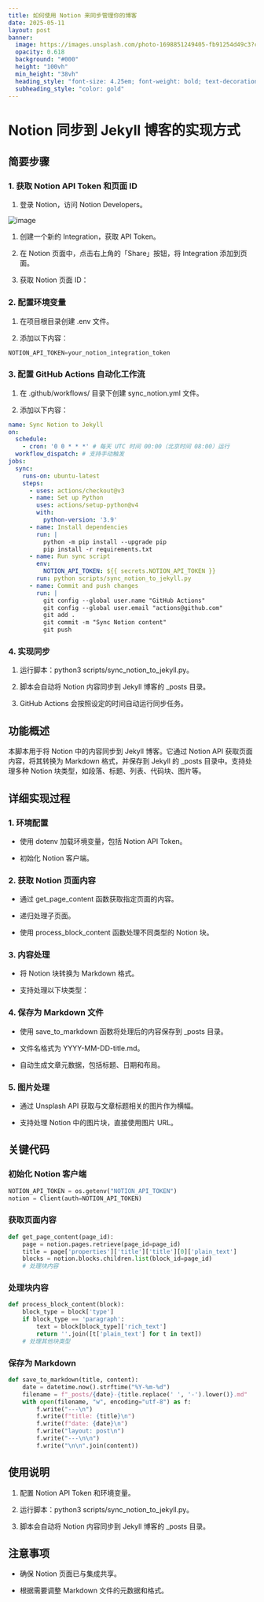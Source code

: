 ```yaml
---
title: 如何使用 Notion 来同步管理你的博客
date: 2025-05-11
layout: post
banner:
  image: https://images.unsplash.com/photo-1698851249405-fb91254d49c3?crop=entropy&cs=tinysrgb&fit=max&fm=jpg&ixid=M3w2OTIwMzJ8MHwxfHJhbmRvbXx8fHx8fHx8fDE3NDY5MzMzMjd8&ixlib=rb-4.1.0&q=80&w=1080
  opacity: 0.618
  background: "#000"
  height: "100vh"
  min_height: "38vh"
  heading_style: "font-size: 4.25em; font-weight: bold; text-decoration: underline"
  subheading_style: "color: gold"
---
```


# Notion 同步到 Jekyll 博客的实现方式

## 简要步骤

### 1. 获取 Notion API Token 和页面 ID

1. 登录 Notion，访问 Notion Developers。

![image](https://prod-files-secure.s3.us-west-2.amazonaws.com/a7a0cc5a-89b9-4cda-8686-1fba0ca52f40/d19c1afe-dea5-4312-9333-786b0ba83054/image.png?X-Amz-Algorithm=AWS4-HMAC-SHA256&X-Amz-Content-Sha256=UNSIGNED-PAYLOAD&X-Amz-Credential=ASIAZI2LB466VYCCCNBY%2F20250511%2Fus-west-2%2Fs3%2Faws4_request&X-Amz-Date=20250511T031527Z&X-Amz-Expires=3600&X-Amz-Security-Token=IQoJb3JpZ2luX2VjEAsaCXVzLXdlc3QtMiJHMEUCIQDCiFA6Wgu7jvwAjewzp1sp17JQFRhJUTnfbq0IUZrRhQIgAlf4%2Bv3r8ShPVOVKT3bv93w5dzS0kuMM%2BMaGfwc46ckqiAQItP%2F%2F%2F%2F%2F%2F%2F%2F%2F%2FARAAGgw2Mzc0MjMxODM4MDUiDAV8rmH6ekyfyZ0HISrcA7c0jnCoxCKKnMw0C%2FXo4aUbe0c%2FsA8IqajwdT8sDWDRcNKQOvRswg0camXbk7rLKaYtJYxfZhmSR9TxU2r878rvlCMJA0SZRT7uP98mKkyelsMHBQOTDd9Nn%2BRdnxPfVlp8s0EGrhpVY%2FxhrcV%2FvaenGXDh9XTrGOLp6d1cIppk8v5lhLo34S3c6gYQz9e26tcSgEuWNUkhEhbVJqZfSjeXAU0WZEWSGhZHYuG3DDJIAXXF7anlRa8rdcjxOXTZSoNVOHBBQByPMJ8FHIfwi1ryn9FcVo%2FaXLP5ddJwvnYJGrb1ubBtqFbOqyqtiR52%2FcPJZS2pf2cAbmnMnj0G0xPb2xtqsVcYLuD08nfNqITWCntSPBK13QaRflgrO5MTKGteowTmBm81xixlBSekBrBHx1SW8RhoMjbYHkmV7AQLX5DWRP02ZiL%2BzaxH20HLYqu%2FwWvKzZ9qI%2BrcPd4L6YQXHNVz8TbZVtaraG2jUh%2FYIzJfuQ4JlRZqyxONygN8TsY58tLB%2F3CxmK9ouQnkajN05cVhk7ZIEYT7En7ZTELQ9auT8K644MpYzmlfYF3T6YDd8pmMUhqaJMdGzjCeNOiCWdHHKaUTDi64wJCsU4MQV8l9u01FFlUM3GiQMKyegMEGOqUBgt64TzEH5sxOuGbUhRu%2BRKII07stfL9bsf%2BwcsCHfBBh06diKq6KvK6YuDMbR7pYd1sCSnCFfjt%2Fi0%2BYYkyg5lgpr%2BdJjyjBsS%2BXuZtIH6NhaAvKYwaaAQxE%2F1NiuZB1%2Fsv4T98P5xRih8kAmTwGodi4t8NGzunKhFShg%2BZ9QOMfC%2FcoLZLEaLtAa8ASX8dK3%2BqvQVZa%2FAYb4i68cmzploLZ4u8J&X-Amz-Signature=7fd41803a5e1419c4cb9fe5615e8f86875054361e8f46a1ccbc87e4051e5f37e&X-Amz-SignedHeaders=host&x-id=GetObject)

1. 创建一个新的 Integration，获取 API Token。

1. 在 Notion 页面中，点击右上角的「Share」按钮，将 Integration 添加到页面。

1. 获取 Notion 页面 ID：


### 2. 配置环境变量

1. 在项目根目录创建 .env 文件。

1. 添加以下内容：

```javascript
NOTION_API_TOKEN=your_notion_integration_token
```

### 3. 配置 GitHub Actions 自动化工作流

1. 在 .github/workflows/ 目录下创建 sync_notion.yml 文件。

1. 添加以下内容：

```yaml
name: Sync Notion to Jekyll
on:
  schedule:
    - cron: '0 0 * * *' # 每天 UTC 时间 00:00（北京时间 08:00）运行
  workflow_dispatch: # 支持手动触发
jobs:
  sync:
    runs-on: ubuntu-latest
    steps:
      - uses: actions/checkout@v3
      - name: Set up Python
        uses: actions/setup-python@v4
        with:
          python-version: '3.9'
      - name: Install dependencies
        run: |
          python -m pip install --upgrade pip
          pip install -r requirements.txt
      - name: Run sync script
        env:
          NOTION_API_TOKEN: ${{ secrets.NOTION_API_TOKEN }}
        run: python scripts/sync_notion_to_jekyll.py
      - name: Commit and push changes
        run: |
          git config --global user.name "GitHub Actions"
          git config --global user.email "actions@github.com"
          git add .
          git commit -m "Sync Notion content"
          git push
```

### 4. 实现同步

1. 运行脚本：python3 scripts/sync_notion_to_jekyll.py。

1. 脚本会自动将 Notion 内容同步到 Jekyll 博客的 _posts 目录。

1. GitHub Actions 会按照设定的时间自动运行同步任务。

## 功能概述

本脚本用于将 Notion 中的内容同步到 Jekyll 博客。它通过 Notion API 获取页面内容，将其转换为 Markdown 格式，并保存到 Jekyll 的 _posts 目录中。支持处理多种 Notion 块类型，如段落、标题、列表、代码块、图片等。

## 详细实现过程

### 1. 环境配置

- 使用 dotenv 加载环境变量，包括 Notion API Token。

- 初始化 Notion 客户端。

### 2. 获取 Notion 页面内容

- 通过 get_page_content 函数获取指定页面的内容。

- 递归处理子页面。

- 使用 process_block_content 函数处理不同类型的 Notion 块。

### 3. 内容处理

- 将 Notion 块转换为 Markdown 格式。

- 支持处理以下块类型：


### 4. 保存为 Markdown 文件

- 使用 save_to_markdown 函数将处理后的内容保存到 _posts 目录。

- 文件名格式为 YYYY-MM-DD-title.md。

- 自动生成文章元数据，包括标题、日期和布局。

### 5. 图片处理

- 通过 Unsplash API 获取与文章标题相关的图片作为横幅。

- 支持处理 Notion 中的图片块，直接使用图片 URL。

## 关键代码

### 初始化 Notion 客户端

```python
NOTION_API_TOKEN = os.getenv("NOTION_API_TOKEN")
notion = Client(auth=NOTION_API_TOKEN)
```

### 获取页面内容

```python
def get_page_content(page_id):
    page = notion.pages.retrieve(page_id=page_id)
    title = page['properties']['title']['title'][0]['plain_text']
    blocks = notion.blocks.children.list(block_id=page_id)
    # 处理块内容
```

### 处理块内容

```python
def process_block_content(block):
    block_type = block['type']
    if block_type == 'paragraph':
        text = block[block_type]['rich_text']
        return ''.join([t['plain_text'] for t in text])
    # 处理其他块类型
```

### 保存为 Markdown

```python
def save_to_markdown(title, content):
    date = datetime.now().strftime("%Y-%m-%d")
    filename = f"_posts/{date}-{title.replace(' ', '-').lower()}.md"
    with open(filename, "w", encoding="utf-8") as f:
        f.write("---\n")
        f.write(f"title: {title}\n")
        f.write(f"date: {date}\n")
        f.write("layout: post\n")
        f.write("---\n\n")
        f.write("\n\n".join(content))
```

## 使用说明

1. 配置 Notion API Token 和环境变量。

1. 运行脚本：python3 scripts/sync_notion_to_jekyll.py。

1. 脚本会自动将 Notion 内容同步到 Jekyll 博客的 _posts 目录。

## 注意事项

- 确保 Notion 页面已与集成共享。

- 根据需要调整 Markdown 文件的元数据和格式。
